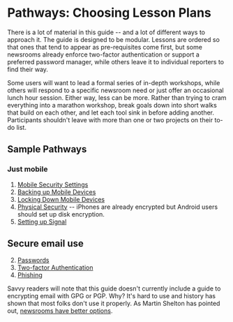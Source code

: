 # Pathways: Choosing Lesson Plans

There is a lot of material in this guide -- and a lot of different ways to approach it. The guide is designed to be modular. Lessons are ordered so that ones that tend to appear as pre-requisites come first, but some newsrooms already enforce two-factor authentication or support a preferred password manager, while others leave it to individual reporters to find their way.

Some users will want to lead a formal series of in-depth workshops, while others will respond to a specific newsroom need or just offer an occasional lunch hour session. Either way, less can be more. Rather than trying to cram everything into a marathon workshop, break goals down into short walks that build on each other, and let each tool sink in before adding another. Participants shouldn't leave with more than one or two projects on their to-do list. 

## Sample Pathways

### Just mobile

1. [Mobile Security Settings](Chapter02-01-Mobile-Security-Settings.md)
2. [Backing up Mobile Devices](Chapter02-02-Mobile-Backups.md)
3. [Locking Down Mobile Devices](Chapter02-03-Locking-Down-Mobile.md)
5. [Physical Security](Chapter02-09-Physical-Security.md) -- iPhones are already encrypted but Android users should set up disk encryption.
4. [Setting up Signal](Chapter02-04-Setting-Up-Signal.md)

## Secure email use

2. [Passwords](Chapter02-06-Passwords.md)
3. [Two-factor Authentication](Chapter02-07-Two-Factor-Authentication.md)
4. [Phishing](Chapter02-08-Phishing.md)

Savvy readers will note that this guide doesn't currently include a guide to encrypting email with GPG or PGP. Why? It's hard to use and history has shown that most folks don't use it properly. As Martin Shelton has pointed out, [newsrooms have better options](https://source.opennews.org/articles/how-lose-friends-and-anger-journalists-pgp/).
